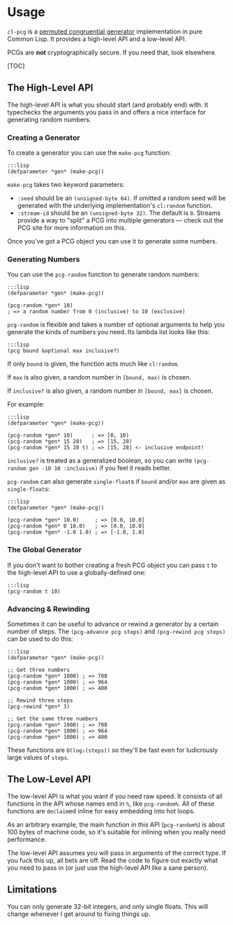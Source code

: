 Usage
=====

`cl-pcg` is a [permuted congruential generator][pcg] implementation in pure
Common Lisp.  It provides a high-level API and a low-level API.

PCGs are **not** cryptographically secure.  If you need that, look elsewhere.

[pcg]: http://www.pcg-random.org/

[TOC]

The High-Level API
------------------

The high-level API is what you should start (and probably end) with.  It
typechecks the arguments you pass in and offers a nice interface for generating
random numbers.

### Creating a Generator

To create a generator you can use the `make-pcg` function:

    :::lisp
    (defparameter *gen* (make-pcg))

`make-pcg` takes two keyword parameters:

* `:seed` should be an `(unsigned-byte 64)`.  If omitted a random seed will be
  generated with the underlying implementation's `cl:random` function.
* `:stream-id` should be an `(unsigned-byte 32)`.  The default is `0`.  Streams
  provide a way to "split" a PCG into multiple generators — check out the PCG
  site for more information on this.

Once you've got a PCG object you can use it to generate some numbers.

### Generating Numbers

You can use the `pcg-random` function to generate random numbers:

    :::lisp
    (defparameter *gen* (make-pcg))

    (pcg-random *gen* 10)
    ; => a random number from 0 (inclusive) to 10 (exclusive)

`pcg-random` is flexible and takes a number of optional arguments to help you
generate the kinds of numbers you need.  Its lambda list looks like this:

    :::lisp
    (pcg bound &optional max inclusive?)

If only `bound` is given, the function acts much like `cl:random`.

If `max` is also given, a random number in `[bound, max)` is chosen.

If `inclusive?` is also given, a random number in `[bound, max]` is chosen.

For example:

    :::lisp
    (defparameter *gen* (make-pcg))

    (pcg-random *gen* 10)      ; => [0, 10)
    (pcg-random *gen* 15 28)   ; => [15, 28)
    (pcg-random *gen* 15 28 t) ; => [15, 28] <- inclusive endpoint!

`inclusive?` is treated as a generalized boolean, so you can write `(pcg-random
gen -10 10 :inclusive)` if you feel it reads better.

`pcg-random` can also generate `single-float`s if `bound` and/or `max` are given
as `single-float`s:

    :::lisp
    (defparameter *gen* (make-pcg))

    (pcg-random *gen* 10.0)     ; => [0.0, 10.0]
    (pcg-random *gen* 0 10.0)   ; => [0.0, 10.0]
    (pcg-random *gen* -1.0 1.0) ; => [-1.0, 1.0]

### The Global Generator

If you don't want to bother creating a fresh PCG object you can pass `t` to the
high-level API to use a globally-defined one:

    :::lisp
    (pcg-random t 10)

### Advancing & Rewinding

Sometimes it can be useful to advance or rewind a generator by a certain number
of steps.  The `(pcg-advance pcg steps)` and `(pcg-rewind pcg steps)` can be
used to do this:

    :::lisp
    (defparameter *gen* (make-pcg))

    ;; Get three numbers
    (pcg-random *gen* 1000) ; => 708
    (pcg-random *gen* 1000) ; => 964
    (pcg-random *gen* 1000) ; => 400

    ;; Rewind three steps
    (pcg-rewind *gen* 3)

    ;; Get the same three numbers
    (pcg-random *gen* 1000) ; => 708
    (pcg-random *gen* 1000) ; => 964
    (pcg-random *gen* 1000) ; => 400

These functions are `O(log₂(steps))` so they'll be fast even for ludicrously
large values of `steps`.


The Low-Level API
-----------------

The low-level API is what you want if you need raw speed.  It consists of all
functions in the API whose names end in `%`, like `pcg-random%`.  All of these
functions are `declaim`ed inline for easy embedding into hot loops.

As an arbitrary example, the main function in this API (`pcg-random%`) is about
100 bytes of machine code, so it's suitable for inlining when you really need
performance.

The low-level API assumes you will pass in arguments of the correct type.  If
you fuck this up, all bets are off.  Read the code to figure out exactly what
you need to pass in (or just use the high-level API like a sane person).

Limitations
-----------

You can only generate 32-bit integers, and only single floats.  This will change
whenever I get around to fixing things up.
